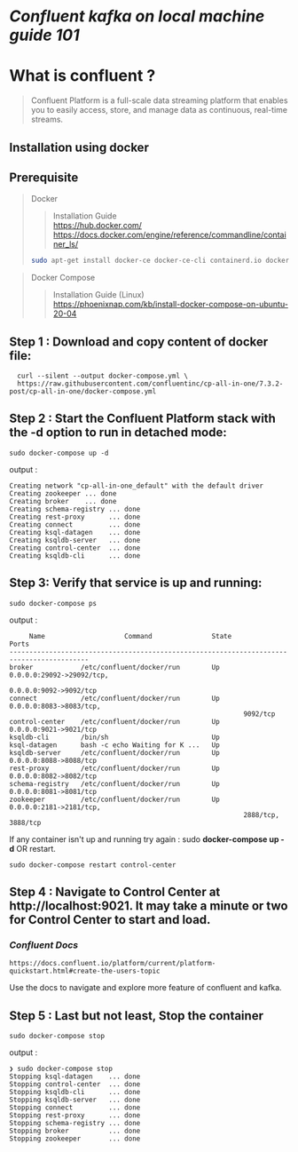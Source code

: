 # *Confluent kafka on local machine guide 101*

# What is confluent ?
> Confluent Platform is a full-scale data streaming     platform that enables you to easily access, store, and manage data as continuous, real-time streams.

## Installation using docker

## Prerequisite 
> Docker        
>> Installation Guide   
>> https://hub.docker.com/       
> https://docs.docker.com/engine/reference/commandline/container_ls/   
>``` bash
> sudo apt-get install docker-ce docker-ce-cli containerd.io docker-buildx-plugin docker-compose-plugin
>```


> Docker Compose   
>> Installation Guide (Linux)   
>> https://phoenixnap.com/kb/install-docker-compose-on-ubuntu-20-04    

## Step 1 : Download and copy content of docker file:   
``` curl
  curl --silent --output docker-compose.yml \
  https://raw.githubusercontent.com/confluentinc/cp-all-in-one/7.3.2-post/cp-all-in-one/docker-compose.yml

```

## Step 2 : Start the Confluent Platform stack with the -d option to run in detached mode:

``` docker
sudo docker-compose up -d
```
output :
``` docker
Creating network "cp-all-in-one_default" with the default driver
Creating zookeeper ... done
Creating broker    ... done
Creating schema-registry ... done
Creating rest-proxy      ... done
Creating connect         ... done
Creating ksql-datagen    ... done
Creating ksqldb-server   ... done
Creating control-center  ... done
Creating ksqldb-cli      ... done
```

## Step 3: Verify that service is up and running:   
``` docker
sudo docker-compose ps
```
output :
```  docker
     Name                    Command               State                Ports
------------------------------------------------------------------------------------------
broker            /etc/confluent/docker/run        Up      0.0.0.0:29092->29092/tcp,
                                                           0.0.0.0:9092->9092/tcp
connect           /etc/confluent/docker/run        Up      0.0.0.0:8083->8083/tcp,
                                                           9092/tcp
control-center    /etc/confluent/docker/run        Up      0.0.0.0:9021->9021/tcp
ksqldb-cli        /bin/sh                          Up
ksql-datagen      bash -c echo Waiting for K ...   Up
ksqldb-server     /etc/confluent/docker/run        Up      0.0.0.0:8088->8088/tcp
rest-proxy        /etc/confluent/docker/run        Up      0.0.0.0:8082->8082/tcp
schema-registry   /etc/confluent/docker/run        Up      0.0.0.0:8081->8081/tcp
zookeeper         /etc/confluent/docker/run        Up      0.0.0.0:2181->2181/tcp,
                                                           2888/tcp, 3888/tcp

```

If any container isn't up and running try again : sudo **docker-compose up -d** OR restart.
``` docker
sudo docker-compose restart control-center
```

## Step 4 : Navigate to Control Center at http://localhost:9021. It may take a minute or two for Control Center to start and load.

### ***Confluent Docs***
``` url
https://docs.confluent.io/platform/current/platform-quickstart.html#create-the-users-topic
```

Use the docs to navigate and explore more feature of confluent and kafka.

## Step 5 : Last but not least, Stop the container
``` docker
sudo docker-compose stop
```
output :
``` docker
❯ sudo docker-compose stop
Stopping ksql-datagen    ... done
Stopping control-center  ... done
Stopping ksqldb-cli      ... done
Stopping ksqldb-server   ... done
Stopping connect         ... done
Stopping rest-proxy      ... done
Stopping schema-registry ... done
Stopping broker          ... done
Stopping zookeeper       ... done
```
